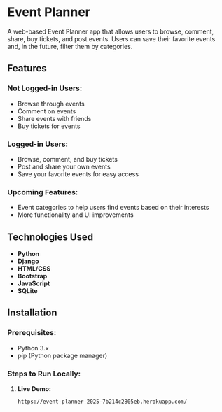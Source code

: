 # Event Planner

A web-based Event Planner app that allows users to browse, comment, share, buy tickets, and post events. Users can save their favorite events and, in the future, filter them by categories.

## Features

### Not Logged-in Users:
- Browse through events
- Comment on events
- Share events with friends
- Buy tickets for events

### Logged-in Users:
- Browse, comment, and buy tickets
- Post and share your own events
- Save your favorite events for easy access

### Upcoming Features:
- Event categories to help users find events based on their interests
- More functionality and UI improvements

## Technologies Used
- **Python**
- **Django**
- **HTML/CSS**
- **Bootstrap**
- **JavaScript**
- **SQLite**

## Installation

### Prerequisites:
- Python 3.x
- pip (Python package manager)

### Steps to Run Locally:

1. **Live Demo:**
   ```bash
   https://event-planner-2025-7b214c2805eb.herokuapp.com/

